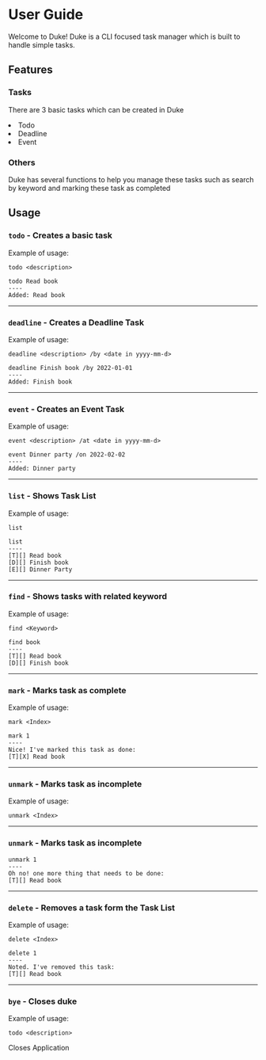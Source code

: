 # User Guide

Welcome to Duke! Duke is a CLI focused task manager which is built to handle simple tasks. 
## Features 

### Tasks 
There are 3 basic tasks which can be created in Duke 

<li> Todo </li>
<li> Deadline </li>
<li> Event </li>

### Others 

Duke has several functions to help you manage these tasks such as search by keyword and marking these task as completed

## Usage

### `todo` - Creates a basic task

Example of usage: 

`todo <description>`

```
todo Read book 
----
Added: Read book
```
---

### `deadline` - Creates a Deadline Task

Example of usage:

`deadline <description> /by <date in yyyy-mm-d> `
```
deadline Finish book /by 2022-01-01 
----
Added: Finish book
```

---

### `event` -  Creates an Event Task

Example of usage:

`event <description> /at <date in yyyy-mm-d>`

```
event Dinner party /on 2022-02-02 
----
Added: Dinner party 
```

---

### `list` -  Shows Task List

Example of usage:

`list`

```
list 
----
[T][] Read book 
[D][] Finish book
[E][] Dinner Party 
```
---

### `find` - Shows tasks with related keyword

Example of usage:

`find <Keyword>`


```
find book 
----
[T][] Read book 
[D][] Finish book
```
---

### `mark` -  Marks task as complete

Example of usage:

`mark <Index>`
```
mark 1
----
Nice! I've marked this task as done: 
[T][X] Read book
```

---

### `unmark` -  Marks task as incomplete

Example of usage:

`unmark <Index>`

---

### `unmark` -  Marks task as incomplete

```
unmark 1
----
Oh no! one more thing that needs to be done: 
[T][] Read book 
```

---

### `delete` - Removes a task form the Task List


Example of usage:

`delete <Index>`


```
delete 1 
----
Noted. I've removed this task: 
[T][] Read book 
```
---

### `bye` - Closes duke

Example of usage:

`todo <description>`

Closes Application





